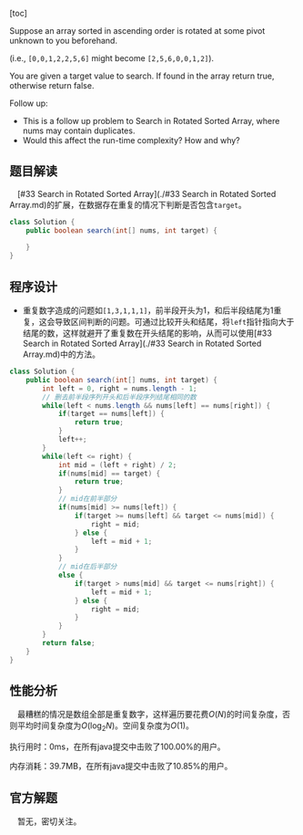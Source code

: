 [toc]

Suppose an array sorted in ascending order is rotated at some pivot unknown to you beforehand.

(i.e., `[0,0,1,2,2,5,6]` might become `[2,5,6,0,0,1,2]`).

You are given a target value to search. If found in the array return true, otherwise return false.



Follow up:

* This is a follow up problem to Search in Rotated Sorted Array, where nums may contain duplicates.
* Would this affect the run-time complexity? How and why?



## 题目解读

&emsp;[#33 Search in Rotated Sorted Array](./#33 Search in Rotated Sorted Array.md)的扩展，在数据存在重复的情况下判断是否包含`target`。

```java
class Solution {
    public boolean search(int[] nums, int target) {
        
    }
}
```

## 程序设计

* 重复数字造成的问题如`[1,3,1,1,1]`，前半段开头为1，和后半段结尾为1重复，这会导致区间判断的问题。可通过比较开头和结尾，将`left`指针指向大于结尾的数，这样就避开了重复数在开头结尾的影响，从而可以使用[#33 Search in Rotated Sorted Array](./#33 Search in Rotated Sorted Array.md)中的方法。

```java
class Solution {
    public boolean search(int[] nums, int target) {
        int left = 0, right = nums.length - 1;
        // 删去前半段序列开头和后半段序列结尾相同的数
        while(left < nums.length && nums[left] == nums[right]) {
            if(target == nums[left]) {
                return true;
            }
            left++;
        }
        while(left <= right) {
            int mid = (left + right) / 2;
            if(nums[mid] == target) {
                return true;
            }
            // mid在前半部分
            if(nums[mid] >= nums[left]) {
                if(target >= nums[left] && target <= nums[mid]) {
                    right = mid;
                } else {
                    left = mid + 1;
                }
            }
            // mid在后半部分
            else {
                if(target > nums[mid] && target <= nums[right]) {
                    left = mid + 1;
                } else {
                    right = mid;
                }
            }
        }
        return false;
    }
}
```

## 性能分析

&emsp;最糟糕的情况是数组全部是重复数字，这样遍历要花费$O(N)$的时间复杂度，否则平均时间复杂度为$O(\log_2N)$。空间复杂度为$O(1)$。

执行用时：0ms，在所有java提交中击败了100.00%的用户。

内存消耗：39.7MB，在所有java提交中击败了10.85%的用户。

## 官方解题

&emsp;暂无，密切关注。